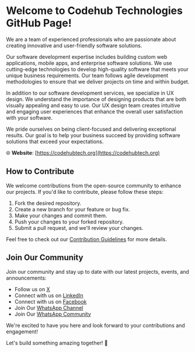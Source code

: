 # Welcome to Codehub Technologies GitHub Page!

We are a team of experienced professionals who are passionate about creating innovative and user-friendly software solutions.

Our software development expertise includes building custom web applications, mobile apps, and enterprise software solutions. We use cutting-edge technologies to develop high-quality software that meets your unique business requirements. Our team follows agile development methodologies to ensure that we deliver projects on time and within budget.

In addition to our software development services, we specialize in UX design. We understand the importance of designing products that are both visually appealing and easy to use. Our UX design team creates intuitive and engaging user experiences that enhance the overall user satisfaction with your software.

We pride ourselves on being client-focused and delivering exceptional results. Our goal is to help your business succeed by providing software solutions that exceed your expectations.

🌐 **Website**: [https://codehubtech.org](https://codehubtech.org)

 <!-- 
## Our Projects

Explore our open-source projects and contributions:

1. [Project 1 Name](https://github.com/OrganizationName/Project1): Brief description of the project.
2. [Project 2 Name](https://github.com/OrganizationName/Project2): Brief description of the project.
3. [Project 3 Name](https://github.com/OrganizationName/Project3): Brief description of the project.
  Add more projects as needed -->

## How to Contribute

We welcome contributions from the open-source community to enhance our projects. If you'd like to contribute, please follow these steps:

1. Fork the desired repository.
2. Create a new branch for your feature or bug fix.
3. Make your changes and commit them.
4. Push your changes to your forked repository.
5. Submit a pull request, and we'll review your changes.

Feel free to check out our [Contribution Guidelines](CONTRIBUTING.md) for more details.

## Join Our Community

Join our community and stay up to date with our latest projects, events, and announcements:

- Follow us on [X](https://twitter.com/Codehub_tech)
- Connect with us on [LinkedIn](https://www.linkedin.com/company/codehubtechnologies/)
- Connect with us on [Facebook](https://web.facebook.com/Codehubtechnologies)
- Join Our [WhatsApp Channel](https://whatsapp.com/channel/0029Va4LffKI1rcg2fTFdu3P)
- Join Our [WhatsApp Community](https://chat.whatsapp.com/HZ195f3bhaj6yyacGa1AzC)

We're excited to have you here and look forward to your contributions and engagement!

Let's build something amazing together! 🚀
